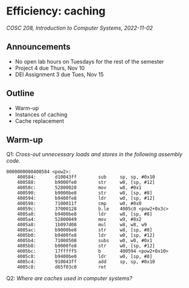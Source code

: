 # Efficiency: caching
_COSC 208, Introduction to Computer Systems, 2022-11-02_

## Announcements
* No open lab hours on Tuesdays for the rest of the semester
* Project 4 due Thurs, Nov 10
* DEI Assignment 3 due Tues, Nov 15

## Outline
* Warm-up
* Instances of caching
* Cache replacement

## Warm-up
Q1: _Cross-out unnecessary loads and stores in the following assembly code._
```
0000000000400584 <pow2>:
    400584:       d10043ff        sub     sp, sp, #0x10
    400588:       b9000fe0        str     w0, [sp, #12]
    40058c:       52800028        mov     w8, #0x1
    400590:       b9000be8        str     w8, [sp, #8]
    400594:       b9400fe8        ldr     w0, [sp, #12]
    400598:       7100011f        cmp     w0, #0x0
    40059c:       37000128        b.le    4005c0 <pow2+0x3c>
    4005a0:       b9400be8        ldr     w8, [sp, #8]
    4005a4:       52800049        mov     w9, #0x2
    4005a8:       1b097d08        mul     w8, w8, w9
    4005ac:       b9000be8        str     w8, [sp, #8]
    4005b0:       b9400fe8        ldr     w0, [sp, #12]
    4005b4:       71000508        subs    w0, w0, #0x1
    4005b8:       b9000fe8        str     w0, [sp, #12]
    4005bc:       17fffff5        b       400594 <pow2+0x10>
    4005c0:       b9400be0        ldr     w0, [sp, #8]
    4005c4:       910043ff        add     sp, sp, #0x10
    4005c8:       d65f03c0        ret
```

Q2: _Where are caches used in computer systems?_